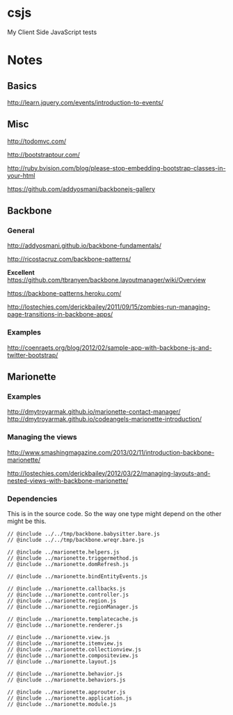 csjs
====

My Client Side JavaScript tests

Notes
=====

Basics
------

http://learn.jquery.com/events/introduction-to-events/


Misc
----
http://todomvc.com/

http://bootstraptour.com/

http://ruby.bvision.com/blog/please-stop-embedding-bootstrap-classes-in-your-html

https://github.com/addyosmani/backbonejs-gallery


Backbone
--------

### General

http://addyosmani.github.io/backbone-fundamentals/

http://ricostacruz.com/backbone-patterns/

**Excellent**
https://github.com/tbranyen/backbone.layoutmanager/wiki/Overview

https://backbone-patterns.heroku.com/

http://lostechies.com/derickbailey/2011/09/15/zombies-run-managing-page-transitions-in-backbone-apps/

### Examples

http://coenraets.org/blog/2012/02/sample-app-with-backbone-js-and-twitter-bootstrap/


Marionette
----------

### Examples

http://dmytroyarmak.github.io/marionette-contact-manager/
http://dmytroyarmak.github.io/codeangels-marionette-introduction/

### Managing the views
http://www.smashingmagazine.com/2013/02/11/introduction-backbone-marionette/

http://lostechies.com/derickbailey/2012/03/22/managing-layouts-and-nested-views-with-backbone-marionette/

### Dependencies

This is in the source code. So the way one type might depend on the other might
be this.

```
// @include ../../tmp/backbone.babysitter.bare.js
// @include ../../tmp/backbone.wreqr.bare.js

// @include ../marionette.helpers.js
// @include ../marionette.triggermethod.js
// @include ../marionette.domRefresh.js

// @include ../marionette.bindEntityEvents.js

// @include ../marionette.callbacks.js
// @include ../marionette.controller.js
// @include ../marionette.region.js
// @include ../marionette.regionManager.js

// @include ../marionette.templatecache.js
// @include ../marionette.renderer.js

// @include ../marionette.view.js
// @include ../marionette.itemview.js
// @include ../marionette.collectionview.js
// @include ../marionette.compositeview.js
// @include ../marionette.layout.js

// @include ../marionette.behavior.js
// @include ../marionette.behaviors.js

// @include ../marionette.approuter.js
// @include ../marionette.application.js
// @include ../marionette.module.js
```
